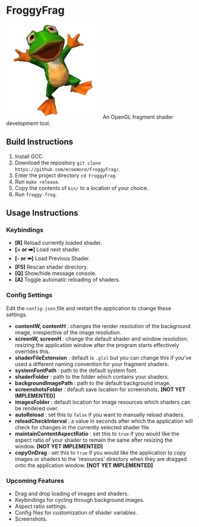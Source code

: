 # FroggyFrag
![Happy little low-polygon frog, jumping in the air](https://github.com/mroemore/FroggyFrag/blob/main/bin/resources/Froggy.png)
An OpenGL fragment shader development tool.

## Build Instructions
1. Install GCC.
2. Download the repository ``git clone https://github.com/mroemore/FroggyFrag/``.
3. Enter the project directory ``cd FroggyFrag``.
4. Run ``make release``.
5. Copy the contents of ``bin/`` to a location of your choice.
6. Run ``fraggy-frog``.
## Usage Instructions
### Keybindings
- **[R]** Reload currently loaded shader.
- **[= or :arrow_right:]** Load next shader.
- **[- or :arrow_left:]** Load Previous Shader.
- **[F5]** Rescan shader directory.
- **[Q]** Show/hide message console.
- **[A]** Toggle automatic reloading of shaders.
### Config Settings
Edit the ``config.json`` file and restart the application to change these settings.
- **contentW, contentH** : changes the render resolution of the background image, irrespective of the image resolution.
- **screenW, screenH** : change the default shader and window resolution. resizing the application window after the program starts effectively overrides this.
- **shaderFileExtension** : default is ``.glsl`` but you can change this if you've used a different naming convention for your fragment shaders.
- **systemFontPath** : path to the default system font.
- **shaderFolder** : path to the folder which contains your shaders.
- **backgroundImagePath** : path to the default background image.
- **screenshotsFolder** : default save location for screenshots. **[NOT YET IMPLEMENTED]**
- **imagesFolder** : default location for image resources which shaders can be rendered over.
- **autoReload** : set this to ``false`` if you want to manually reload shaders.
- **reloadCheckInterval** : a value in seconds after which the application will check for changes in the currently selected shader file.
- **maintainContentAspectRatio** : set this to ``true`` if you would like the aspect ratio of your shader to remain the same after resizing the window. **[NOT YET IMPLEMENTED]**
- **copyOnDrag** : set this to ``true`` if you would like the application to copy images or shaders to the 'resources' directory when they are dragged onto the application window. **[NOT YET IMPLEMENTED]**

### Upcoming Features
- Drag and drop loading of images and shaders.
- Keybindings for cycling through background images.
- Aspect ratio settings.
- Config files for customization of shader variables.
- Screenshots. 
